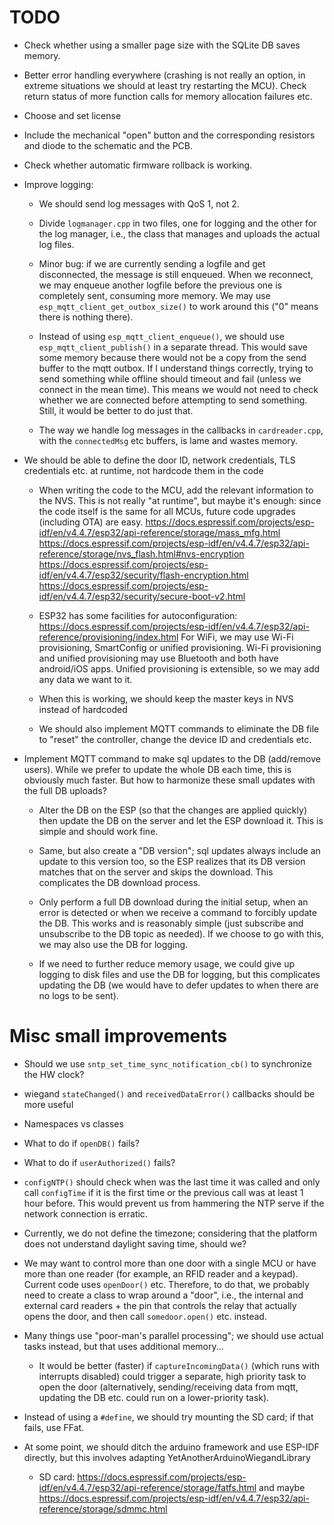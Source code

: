 # TODO

 * Check whether using a smaller page size with the SQLite DB saves
   memory.

 * Better error handling everywhere (crashing is not really an option,
   in extreme situations we should at least try restarting the MCU).
   Check return status of more function calls for memory allocation
   failures etc.

 * Choose and set license

 * Include the mechanical "open" button and the corresponding resistors
   and diode to the schematic and the PCB.

 * Check whether automatic firmware rollback is working.

 * Improve logging:

   - We should send log messages with QoS 1, not 2.

   - Divide `logmanager.cpp` in two files, one for logging and the other
     for the log manager, i.e., the class that manages and uploads the
     actual log files.

   - Minor bug: if we are currently sending a logfile and get disconnected,
     the message is still enqueued. When we reconnect, we may enqueue another
     logfile before the previous one is completely sent, consuming more
     memory. We may use `esp_mqtt_client_get_outbox_size()` to work around
     this ("0" means there is nothing there).

   - Instead of using `esp_mqtt_client_enqueue()`, we should use
     `esp_mqtt_client_publish()` in a separate thread. This would save
     some memory because there would not be a copy from the send buffer
     to the mqtt outbox. If I understand things correctly, trying to
     send something while offline should timeout and fail (unless we
     connect in the mean time). This means we would not need to check
     whether we are connected before attempting to send something.
     Still, it would be better to do just that.

   - The way we handle log messages in the callbacks in `cardreader.cpp`,
     with the `connectedMsg` etc buffers, is lame and wastes memory.

 * We should be able to define the door ID, network credentials, TLS
   credentials etc. at runtime, not hardcode them in the code

   - When writing the code to the MCU, add the relevant information to
     the NVS. This is not really "at runtime", but maybe it's enough:
     since the code itself is the same for all MCUs, future code upgrades
     (including OTA) are easy.
     <https://docs.espressif.com/projects/esp-idf/en/v4.4.7/esp32/api-reference/storage/mass_mfg.html>
     <https://docs.espressif.com/projects/esp-idf/en/v4.4.7/esp32/api-reference/storage/nvs_flash.html#nvs-encryption>
     <https://docs.espressif.com/projects/esp-idf/en/v4.4.7/esp32/security/flash-encryption.html>
     <https://docs.espressif.com/projects/esp-idf/en/v4.4.7/esp32/security/secure-boot-v2.html>

   - ESP32 has some facilities for autoconfiguration:
     <https://docs.espressif.com/projects/esp-idf/en/v4.4.7/esp32/api-reference/provisioning/index.html>
     For WiFi, we may use Wi-Fi provisioning, SmartConfig or unified
     provisioning. Wi-Fi provisioning and unified provisioning may use
     Bluetooth and both have android/iOS apps. Unified provisioning is
     extensible, so we may add any data we want to it.

   - When this is working, we should keep the master keys in NVS
     instead of hardcoded

   - We should also implement MQTT commands to eliminate the DB file to
     "reset" the controller, change the device ID and credentials etc.

 * Implement MQTT command to make sql updates to the DB (add/remove
   users). While we prefer to update the whole DB each time, this is
   obviously much faster. But how to harmonize these small updates
   with the full DB uploads?

   - Alter the DB on the ESP (so that the changes are applied quickly)
     then update the DB on the server and let the ESP download it.
     This is simple and should work fine.

   - Same, but also create a "DB version"; sql updates always include
     an update to this version too, so the ESP realizes that its DB
     version matches that on the server and skips the download. This
     complicates the DB download process.

   - Only perform a full DB download during the initial setup, when
     an error is detected or when we receive a command to forcibly
     update the DB. This works and is reasonably simple (just subscribe
     and unsubscribe to the DB topic as needed). If we choose to go
     with this, we may also use the DB for logging.

   - If we need to further reduce memory usage, we could give up logging
     to disk files and use the DB for logging, but this complicates
     updating the DB (we would have to defer updates to when there are
     no logs to be sent).

# Misc small improvements

 * Should we use `sntp_set_time_sync_notification_cb()` to synchronize
   the HW clock?

 * wiegand `stateChanged()` and `receivedDataError()` callbacks should
   be more useful

 * Namespaces vs classes

 * What to do if `openDB()` fails?

 * What to do if `userAuthorized()` fails?

 * `configNTP()` should check when was the last time it was called
   and only call `configTime` if it is the first time or the previous
   call was at least 1 hour before. This would prevent us from hammering
   the NTP serve if the network connection is erratic.

 * Currently, we do not define the timezone; considering that the platform
   does not understand daylight saving time, should we?

 * We may want to control more than one door with a single MCU or have
   more than one reader (for example, an RFID reader and a keypad). Current
   code uses `openDoor()` etc. Therefore, to do that, we probably need to
   create a class to wrap around a "door", i.e., the internal and external
   card readers + the pin that controls the relay that actually opens the
   door, and then call `somedoor.open()` etc. instead.

 * Many things use "poor-man's parallel processing"; we should use
   actual tasks instead, but that uses additional memory...

   - It would be better (faster) if `captureIncomingData()` (which runs
     with interrupts disabled) could trigger a separate, high priority
     task to open the door (alternatively, sending/receiving data from
     mqtt, updating the DB etc. could run on a lower-priority task).

 * Instead of using a `#define`, we should try mounting the SD card; if
   that fails, use FFat.

 * At some point, we should ditch the arduino framework and use ESP-IDF
   directly, but this involves adapting YetAnotherArduinoWiegandLibrary

   - SD card:
     <https://docs.espressif.com/projects/esp-idf/en/v4.4.7/esp32/api-reference/storage/fatfs.html>
     and maybe
     <https://docs.espressif.com/projects/esp-idf/en/v4.4.7/esp32/api-reference/storage/sdmmc.html>
